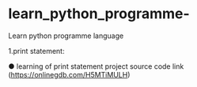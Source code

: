 # learn_python_programme-
Learn python programme language 

1.print statement:

● learning of print statement project source code link
(https://onlinegdb.com/H5MTiMULH)





